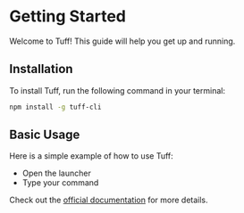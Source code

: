 # Getting Started

Welcome to Tuff! This guide will help you get up and running.

## Installation

To install Tuff, run the following command in your terminal:

```bash
npm install -g tuff-cli
```

## Basic Usage

Here is a simple example of how to use Tuff:

- Open the launcher
- Type your command

Check out the [official documentation](https://tuff.com) for more details.